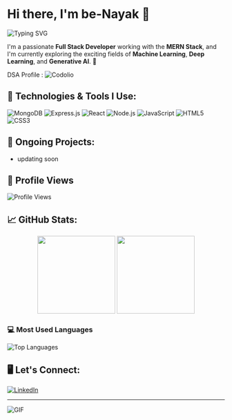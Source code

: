 # Hi there, I'm be-Nayak 👋

![Typing SVG](https://readme-typing-svg.herokuapp.com?font=Fira+Code&size=25&pause=1000&color=F70000&width=435&lines=Strive->+Learn->+Develop.;MERN+Stack+Enthusiast;Problem+Solver;)

I'm a passionate **Full Stack Developer** working with the **MERN Stack**, and I'm currently exploring the exciting fields of **Machine Learning**, **Deep Learning**, and **Generative AI**. 🌱

DSA Profile : ![Codolio](https://codolio.com/profile/batman)

## 🚀 Technologies & Tools I Use:
![MongoDB](https://img.shields.io/badge/MongoDB-%2347A248.svg?style=for-the-badge&logo=mongodb&logoColor=white)
![Express.js](https://img.shields.io/badge/Express.js-404D59?style=for-the-badge)
![React](https://img.shields.io/badge/React-%2361DAFB.svg?style=for-the-badge&logo=react&logoColor=black)
![Node.js](https://img.shields.io/badge/Node.js-43853D?style=for-the-badge&logo=node.js&logoColor=white)
![JavaScript](https://img.shields.io/badge/JavaScript-%23F7DF1E.svg?style=for-the-badge&logo=javascript&logoColor=black)
![HTML5](https://img.shields.io/badge/HTML5-%23E34F26.svg?style=for-the-badge&logo=html5&logoColor=white)
![CSS3](https://img.shields.io/badge/CSS3-%231572B6.svg?style=for-the-badge&logo=css3&logoColor=white)

## 🔧 Ongoing Projects:
 * updating soon

## 👀 Profile Views

![Profile Views](https://komarev.com/ghpvc/?username=batman-rises&color=blue)

  
## 📈 GitHub Stats:
<p align="center">
  <img height="180em" src="https://github-readme-stats.vercel.app/api?username=batman-rises&show_icons=true&hide_border=true&theme=radical" />
  <img height="180em" src="https://github-readme-streak-stats.herokuapp.com/?user=batman-rises&theme=radical&hide_border=true" />
</p>


### 💻 Most Used Languages

![Top Languages](https://github-readme-stats.vercel.app/api/top-langs/?username=batman-rises&layout=compact&theme=radical)


## 🖥️ Let's Connect:
[![LinkedIn](https://img.shields.io/badge/LinkedIn-%230077B5.svg?style=for-the-badge&logo=linkedin&logoColor=white)](https://linkedin.com/in/binayak-panda-94b7b5277)


---

![GIF](https://media.giphy.com/media/L8K62iTDkzGX6/giphy.gif)

